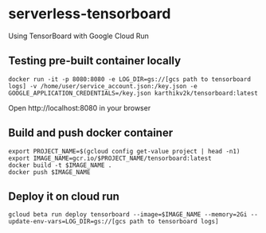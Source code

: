 # serverless-tensorboard
Using TensorBoard with Google Cloud Run
## Testing pre-built container locally
```
docker run -it -p 8080:8080 -e LOG_DIR=gs://[gcs path to tensorboard logs] -v /home/user/service_account.json:/key.json -e GOOGLE_APPLICATION_CREDENTIALS=/key.json karthikv2k/tensorboard:latest
```
Open http://localhost:8080 in your browser
## Build and push docker container
```
export PROJECT_NAME=$(gcloud config get-value project | head -n1)
export IMAGE_NAME=gcr.io/$PROJECT_NAME/tensorboard:latest
docker build -t $IMAGE_NAME .
docker push $IMAGE_NAME
```
## Deploy it on cloud run
```
gcloud beta run deploy tensorboard --image=$IMAGE_NAME --memory=2Gi --update-env-vars=LOG_DIR=gs://[gcs path to tensorboard logs] 
```
